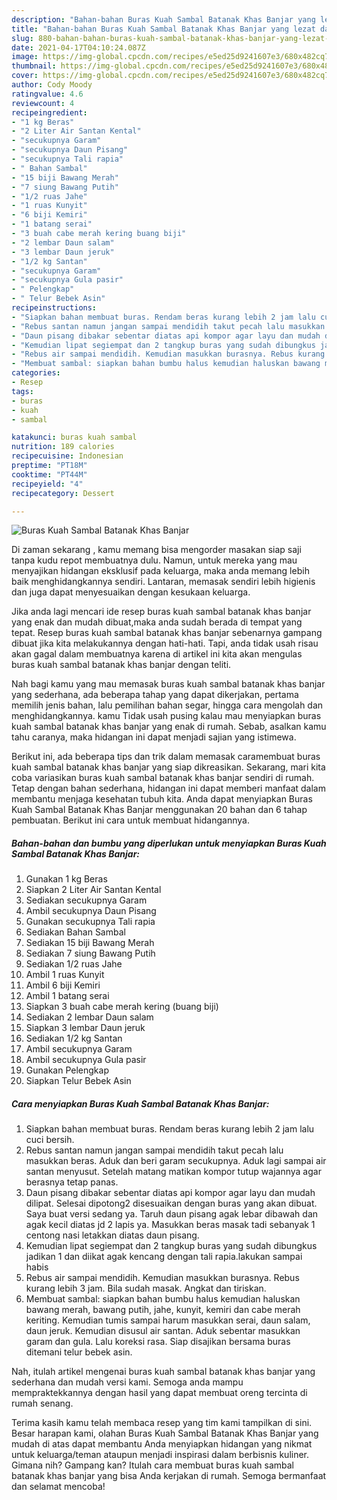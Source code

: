 ```yaml
---
description: "Bahan-bahan Buras Kuah Sambal Batanak Khas Banjar yang lezat dan Mudah Dibuat"
title: "Bahan-bahan Buras Kuah Sambal Batanak Khas Banjar yang lezat dan Mudah Dibuat"
slug: 880-bahan-bahan-buras-kuah-sambal-batanak-khas-banjar-yang-lezat-dan-mudah-dibuat
date: 2021-04-17T04:10:24.087Z
image: https://img-global.cpcdn.com/recipes/e5ed25d9241607e3/680x482cq70/buras-kuah-sambal-batanak-khas-banjar-foto-resep-utama.jpg
thumbnail: https://img-global.cpcdn.com/recipes/e5ed25d9241607e3/680x482cq70/buras-kuah-sambal-batanak-khas-banjar-foto-resep-utama.jpg
cover: https://img-global.cpcdn.com/recipes/e5ed25d9241607e3/680x482cq70/buras-kuah-sambal-batanak-khas-banjar-foto-resep-utama.jpg
author: Cody Moody
ratingvalue: 4.6
reviewcount: 4
recipeingredient:
- "1 kg Beras"
- "2 Liter Air Santan Kental"
- "secukupnya Garam"
- "secukupnya Daun Pisang"
- "secukupnya Tali rapia"
- " Bahan Sambal"
- "15 biji Bawang Merah"
- "7 siung Bawang Putih"
- "1/2 ruas Jahe"
- "1 ruas Kunyit"
- "6 biji Kemiri"
- "1 batang serai"
- "3 buah cabe merah kering buang biji"
- "2 lembar Daun salam"
- "3 lembar Daun jeruk"
- "1/2 kg Santan"
- "secukupnya Garam"
- "secukupnya Gula pasir"
- " Pelengkap"
- " Telur Bebek Asin"
recipeinstructions:
- "Siapkan bahan membuat buras. Rendam beras kurang lebih 2 jam lalu cuci bersih."
- "Rebus santan namun jangan sampai mendidih takut pecah lalu masukkan beras. Aduk dan beri garam secukupnya. Aduk lagi sampai air santan menyusut. Setelah matang matikan kompor tutup wajannya agar berasnya tetap panas."
- "Daun pisang dibakar sebentar diatas api kompor agar layu dan mudah dilipat. Selesai dipotong2 disesuaikan dengan buras yang akan dibuat. Saya buat versi sedang ya. Taruh daun pisang agak lebar dibawah dan agak kecil diatas jd 2 lapis ya. Masukkan beras masak tadi sebanyak 1 centong nasi letakkan diatas daun pisang."
- "Kemudian lipat segiempat dan 2 tangkup buras yang sudah dibungkus jadikan 1 dan diikat agak kencang dengan tali rapia.lakukan sampai habis"
- "Rebus air sampai mendidih. Kemudian masukkan burasnya. Rebus kurang lebih 3 jam. Bila sudah masak. Angkat dan tiriskan."
- "Membuat sambal: siapkan bahan bumbu halus kemudian haluskan bawang merah, bawang putih, jahe, kunyit, kemiri dan cabe merah keriting. Kemudian tumis sampai harum masukkan serai, daun salam, daun jeruk. Kemudian disusul air santan. Aduk sebentar masukkan garam dan gula. Lalu koreksi rasa. Siap disajikan bersama buras ditemani telur bebek asin."
categories:
- Resep
tags:
- buras
- kuah
- sambal

katakunci: buras kuah sambal 
nutrition: 189 calories
recipecuisine: Indonesian
preptime: "PT18M"
cooktime: "PT44M"
recipeyield: "4"
recipecategory: Dessert

---
```



![Buras Kuah Sambal Batanak Khas Banjar](https://img-global.cpcdn.com/recipes/e5ed25d9241607e3/680x482cq70/buras-kuah-sambal-batanak-khas-banjar-foto-resep-utama.jpg)

Di zaman  sekarang , kamu memang bisa mengorder masakan siap saji tanpa kudu repot membuatnya dulu. Namun, untuk mereka yang mau menyajikan hidangan eksklusif pada keluarga, maka anda memang lebih baik menghidangkannya sendiri. Lantaran, memasak sendiri lebih higienis dan juga dapat menyesuaikan dengan kesukaan keluarga.

Jika anda lagi mencari ide resep buras kuah sambal batanak khas banjar yang enak dan mudah dibuat,maka anda sudah berada di tempat yang tepat. Resep buras kuah sambal batanak khas banjar  sebenarnya gampang dibuat jika kita melakukannya dengan hati-hati. Tapi, anda tidak usah risau akan gagal dalam membuatnya 
karena di artikel ini kita akan mengulas buras kuah sambal batanak khas banjar dengan teliti.  



Nah bagi kamu yang mau memasak buras kuah sambal batanak khas banjar yang sederhana, ada beberapa tahap yang dapat dikerjakan, pertama memilih jenis bahan, lalu pemilihan bahan segar, hingga cara mengolah dan menghidangkannya. kamu Tidak usah pusing kalau mau menyiapkan buras kuah sambal batanak khas banjar yang enak di rumah. Sebab, asalkan kamu  tahu caranya, maka hidangan ini dapat menjadi sajian yang istimewa.

Berikut ini, ada beberapa tips dan trik dalam memasak caramembuat buras kuah sambal batanak khas banjar yang siap dikreasikan. Sekarang, mari kita coba variasikan buras kuah sambal batanak khas banjar sendiri di rumah. Tetap dengan bahan sederhana, hidangan ini dapat memberi manfaat dalam membantu menjaga kesehatan tubuh kita. Anda dapat menyiapkan Buras Kuah Sambal Batanak Khas Banjar menggunakan 20 bahan dan 6 tahap pembuatan. Berikut ini cara untuk membuat hidangannya.

<!--inarticleads1-->

##### Bahan-bahan dan bumbu yang diperlukan untuk menyiapkan Buras Kuah Sambal Batanak Khas Banjar:

1. Gunakan 1 kg Beras
1. Siapkan 2 Liter Air Santan Kental
1. Sediakan secukupnya Garam
1. Ambil secukupnya Daun Pisang
1. Gunakan secukupnya Tali rapia
1. Sediakan  Bahan Sambal
1. Sediakan 15 biji Bawang Merah
1. Sediakan 7 siung Bawang Putih
1. Sediakan 1/2 ruas Jahe
1. Ambil 1 ruas Kunyit
1. Ambil 6 biji Kemiri
1. Ambil 1 batang serai
1. Siapkan 3 buah cabe merah kering (buang biji)
1. Sediakan 2 lembar Daun salam
1. Siapkan 3 lembar Daun jeruk
1. Sediakan 1/2 kg Santan
1. Ambil secukupnya Garam
1. Ambil secukupnya Gula pasir
1. Gunakan  Pelengkap
1. Siapkan  Telur Bebek Asin




<!--inarticleads2-->

##### Cara menyiapkan Buras Kuah Sambal Batanak Khas Banjar:

1. Siapkan bahan membuat buras. Rendam beras kurang lebih 2 jam lalu cuci bersih.
1. Rebus santan namun jangan sampai mendidih takut pecah lalu masukkan beras. Aduk dan beri garam secukupnya. Aduk lagi sampai air santan menyusut. Setelah matang matikan kompor tutup wajannya agar berasnya tetap panas.
1. Daun pisang dibakar sebentar diatas api kompor agar layu dan mudah dilipat. Selesai dipotong2 disesuaikan dengan buras yang akan dibuat. Saya buat versi sedang ya. Taruh daun pisang agak lebar dibawah dan agak kecil diatas jd 2 lapis ya. Masukkan beras masak tadi sebanyak 1 centong nasi letakkan diatas daun pisang.
1. Kemudian lipat segiempat dan 2 tangkup buras yang sudah dibungkus jadikan 1 dan diikat agak kencang dengan tali rapia.lakukan sampai habis
1. Rebus air sampai mendidih. Kemudian masukkan burasnya. Rebus kurang lebih 3 jam. Bila sudah masak. Angkat dan tiriskan.
1. Membuat sambal: siapkan bahan bumbu halus kemudian haluskan bawang merah, bawang putih, jahe, kunyit, kemiri dan cabe merah keriting. Kemudian tumis sampai harum masukkan serai, daun salam, daun jeruk. Kemudian disusul air santan. Aduk sebentar masukkan garam dan gula. Lalu koreksi rasa. Siap disajikan bersama buras ditemani telur bebek asin.




Nah, itulah artikel mengenai  buras kuah sambal batanak khas banjar  yang sederhana dan mudah versi kami. Semoga anda mampu mempraktekkannya dengan hasil yang dapat membuat oreng tercinta di rumah senang. 

Terima kasih kamu telah membaca resep yang tim kami tampilkan di sini. Besar harapan kami, olahan  Buras Kuah Sambal Batanak Khas Banjar yang mudah di atas dapat membantu Anda menyiapkan hidangan yang nikmat untuk keluarga/teman ataupun menjadi inspirasi dalam berbisnis kuliner. Gimana nih? Gampang kan? Itulah cara membuat buras kuah sambal batanak khas banjar yang bisa Anda kerjakan di rumah. Semoga bermanfaat dan selamat mencoba!

